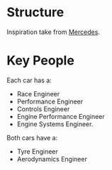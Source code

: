 # Structure
Inspiration take from [Mercedes](https://www.mercedesamgf1.com/en/news/2018/11/insight-the-trackside-engineers/).

# Key People
Each car has a:
* Race Engineer
* Performance Engineer
* Controls Engineer
* Engine Performance Engineer
* Engine Systems Engineer.

Both cars have a:
* Tyre Engineer
* Aerodynamics Engineer
